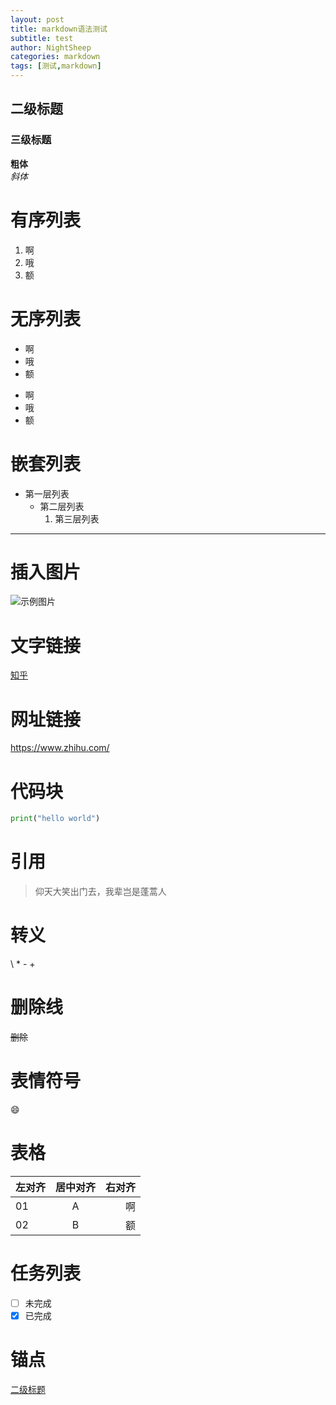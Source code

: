 ```yaml
---
layout: post
title: markdown语法测试
subtitle: test
author: NightSheep
categories: markdown
tags: [测试,markdown]
---
```

 

## 二级标题

### 三级标题

**粗体**  
*斜体*

# 有序列表 

1. 啊
2. 哦
3. 额  

# 无序列表

* 啊
* 哦
* 额
- 啊
- 哦
- 额

# 嵌套列表

- 第一层列表
	- 第二层列表
		1. 第三层列表

---
# 插入图片

![示例图片](https://s1.ax1x.com/2023/07/31/pP9Q4vd.jpg)
# 文字链接

[知乎]

[知乎]: https://www.zhihu.com/

# 网址链接

<https://www.zhihu.com/>

# 代码块

```python
print("hello world")
```

# 引用

> 仰天大笑出门去，我辈岂是蓬蒿人

# 转义

\\
\*
\-
\+

# 删除线

~~删除~~

# 表情符号

😄

# 表格

| 左对齐|居中对齐|右对齐|
|:------|:-----:|-----:|
|01|A|啊|
|02|B|额|

# 任务列表

- [ ] 未完成
- [x] 已完成

# 锚点

[二级标题](#二级标题)


